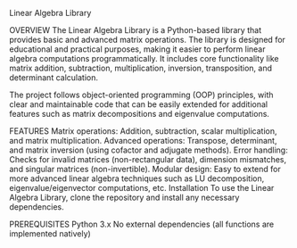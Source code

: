 Linear Algebra Library

OVERVIEW
The Linear Algebra Library is a Python-based library that provides basic and advanced matrix operations. The library is designed for educational and practical purposes, making it easier to perform linear algebra computations programmatically. It includes core functionality like matrix addition, subtraction, multiplication, inversion, transposition, and determinant calculation.

The project follows object-oriented programming (OOP) principles, with clear and maintainable code that can be easily extended for additional features such as matrix decompositions and eigenvalue computations.

FEATURES
Matrix operations: Addition, subtraction, scalar multiplication, and matrix multiplication.
Advanced operations: Transpose, determinant, and matrix inversion (using cofactor and adjugate methods).
Error handling: Checks for invalid matrices (non-rectangular data), dimension mismatches, and singular matrices (non-invertible).
Modular design: Easy to extend for more advanced linear algebra techniques such as LU decomposition, eigenvalue/eigenvector computations, etc.
Installation
To use the Linear Algebra Library, clone the repository and install any necessary dependencies.

PREREQUISITES
Python 3.x
No external dependencies (all functions are implemented natively)
